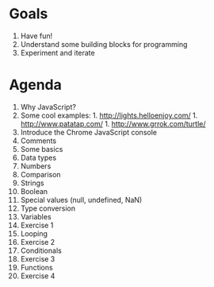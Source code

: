Goals
==
1. Have fun!
1. Understand some building blocks for programming
1. Experiment and iterate

Agenda
==
1. Why JavaScript?
  1. Some cool examples:
    1. http://lights.helloenjoy.com/
    1. http://www.patatap.com/
    1. http://www.grrok.com/turtle/
1. Introduce the Chrome JavaScript console
1. Comments
1. Some basics
1. Data types
  1. Numbers
  1. Comparison
  1. Strings
  1. Boolean
  1. Special values (null, undefined, NaN)
1. Type conversion
1. Variables
1. Exercise 1
1. Looping
1. Exercise 2
1. Conditionals
1. Exercise 3
1. Functions
1. Exercise 4
